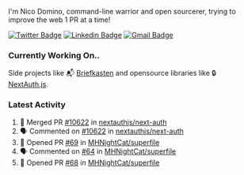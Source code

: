 
I'm Nico Domino, command-line warrior and open sourcerer, trying to improve the web 1 PR at a time!

[![Twitter Badge](https://img.shields.io/badge/-@ndom91-1ca0f1?style=flat-square&labelColor=1ca0f1&logo=twitter&logoColor=white&link=https://twitter.com/ndom91)](https://twitter.com/ndom91) [![Linkedin Badge](https://img.shields.io/badge/-ndom91-blue?style=flat-square&logo=Linkedin&logoColor=white&link=https://www.linkedin.com/in/ndom91/)](https://www.linkedin.com/in/ndom91/) [![Gmail Badge](https://img.shields.io/badge/-yo@ndo.dev-c14438?style=flat-square&logo=mail.ru&logoColor=white&link=mailto:yo@ndo.dev)](mailto:yo@ndo.dev)

### Currently Working On..

Side projects like 📬 [Briefkasten](https://briefkastenhq.com) and opensource libraries like 🔒 [NextAuth.js](https://github.com/nextauthjs/next-auth).

<!--START_SECTION_PROFILE_VIEWS:readme-info-->
<!--END_SECTION_PROFILE_VIEWS:readme-info-->

<!--START_SECTION_DAILY_COMMIT:readme-info-->
<!--END_SECTION_DAILY_COMMIT:readme-info-->

<!--START_SECTION_WEEKLY_COMMIT:readme-info-->
<!--END_SECTION_WEEKLY_COMMIT:readme-info-->

### Latest Activity

<!--START_SECTION:activity-->
1. 🎉 Merged PR [#10622](https://github.com/nextauthjs/next-auth/pull/10622) in [nextauthjs/next-auth](https://github.com/nextauthjs/next-auth)
2. 🗣 Commented on [#10622](https://github.com/nextauthjs/next-auth/pull/10622#issuecomment-2063648235) in [nextauthjs/next-auth](https://github.com/nextauthjs/next-auth)
3. 💪 Opened PR [#69](https://github.com/MHNightCat/superfile/pull/69) in [MHNightCat/superfile](https://github.com/MHNightCat/superfile)
4. 🗣 Commented on [#64](https://github.com/MHNightCat/superfile/issues/64#issuecomment-2063623707) in [MHNightCat/superfile](https://github.com/MHNightCat/superfile)
5. 💪 Opened PR [#68](https://github.com/MHNightCat/superfile/pull/68) in [MHNightCat/superfile](https://github.com/MHNightCat/superfile)
<!--END_SECTION:activity-->
